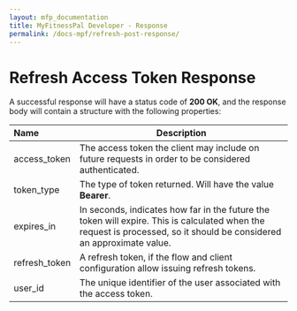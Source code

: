 ```yaml
---
layout: mfp_documentation
title: MyFitnessPal Developer - Response
permalink: /docs-mpf/refresh-post-response/
---
```


# Refresh Access Token Response

A successful response will have a status code of **​200 OK**,​ and the response body will contain a structure with the following properties:

**Name** | **Description** 
 :--- | --- 
access_token | The access token the client may include on future requests in order to be considered authenticated.
token_type | The type of token returned. Will have the value **​Bearer​**.
expires_in | In seconds, indicates how far in the future the token will expire. This is calculated when the request is processed, so it should be considered an approximate value.
refresh_token | A refresh token, if the flow and client configuration allow issuing refresh tokens.
user_id | The unique identifier of the user associated with the access token.